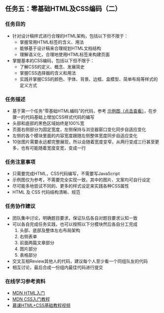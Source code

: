 <h2>任务五：零基础HTML及CSS编码（二）</h2>
<h3>任务目的</h3>
<ul>
	<li>针对设计稿样式进行合理的HTML架构，包括以下但不限于：
		<ul>
			<li>掌握常用HTML标签的含义、用法</li>
			<li>能够基于设计稿来合理规划HTML文档结构</li>
			<li>理解语义化，合理地使用HTML标签来构建页面</li>
		</ul>
	</li>
	<li>掌握基本的CSS编码，包括以下但不限于：
		<ul>
			<li>了解CSS的定义、概念、发展简史</li>
			<li>掌握CSS选择器的含义和用法</li>
			<li>实践并掌握CSS的颜色、字体、背景、边框、盒模型、简单布局等样式的定义方式</li>
		</ul>
	</li>
</ul>

<h3>任务描述</h3>
<ul>
	<li>基于第一个任务“零基础HTML编码”的代码，参考 <a target="_blank" href="http://7xrp04.com1.z0.glb.clouddn.com/task_1_5_1.jpg">示例图（点击查看）</a>，在步骤一的代码基础上增加CSS样式代码的编写</li>
	<li>头部和底部的黑色区域始终是100%宽</li>
	<li>页面右侧部分为固定宽度，左侧保持与浏览器窗口变化同步自适应变化</li>
	<li>左侧的各个模块里面的内容宽度跟随左侧整体宽度同步自适应变化</li>
	<li>10张图片需要永远都完整展现，所以会随着宽度变窄，从两行变成三行甚至更多，也有可能随着宽度变宽，变成一行</li>
</ul>

<h3>任务注意事项</h3>
<ul>
	<li>只需要完成HTML，CSS代码编写，不需要写JavaScript</li>
	<li>示例图仅为参考，不需要完全实现一致，其中的图片、文案均可自行设定</li>
	<li>尽可能多地尝试不同的、更多的样式设定来实践各种CSS属性</li>
    <li>HTML 及 CSS 代码结构清晰、规范</li>
</ul>

<h3>任务协作建议</h3>
<ul>
	<li>团队集中讨论，明确题目要求，保证队伍各自对题目要求认知一致</li>
	<li>可以各自完成任务实践，也可以按照以下分模块然后各自分工完成
		<ol>
			<li>头部、底部及整体左右布局架构</li>
			<li>右侧表单</li>
			<li>前面两篇文章部分</li>
			<li>图片部分</li>
			<li>表格部分</li>
		</ol>
	</li>
	<li>交叉互相Review其他人的代码，建议每个人至少看一个同组队友的代码</li>
	<li>相互讨论，最后合成一份组内最佳代码进行提交</li>
</ul>

<h3>在线学习参考资料</h3>
<ul>
	<li><a target="_blank" href="https://developer.mozilla.org/zh-CN/docs/Web/Guide/HTML/Introduction">MDN HTML入门</a></li>
	<li><a target="_blank" href="https://developer.mozilla.org/zh-CN/docs/Web/Guide/CSS/Getting_started">MDN CSS入门教程</a></li>
	<li><a target="_blank" href="http://www.imooc.com/learn/9">慕课HTML+CSS基础教程视频</a></li>
</ul></div>
